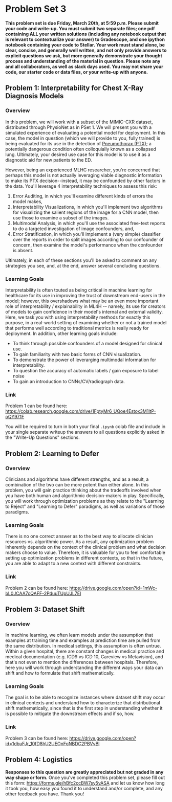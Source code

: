 # Problem Set 3

**This problem set is due Friday, March 20th, at 5:59 p.m. Please submit your code and write-up. You must
submit two separate files; one pdf containing ALL your written solutions (including any notebook output that
is relevant to contextualize your answer) to Gradescope, and one ipython notebook containing your code to Stellar. Your work must stand
alone, be clear, concise, and generally well written, and not only provide answers to explicit questions we
ask, but more generally demonstrate your thought process and understanding of the material in question. Please
note any and all collaborators, as well as slack days used. You may not share your code, our starter code or
data files, or your write-up with anyone.**

## Problem 1: Interpretability for Chest X-Ray Diagnosis Models
### Overview

In this problem, we will work with a subset of the MIMIC-CXR dataset, distributed through PhysioNet as in
PSet 1. We will present you with a simulated experience of evaluating a potential model for deployment. In
this case, the model in question (which we will provide to you, fully trained) is being evaluated for its use
in the detection of [Pneumothorax (PTX)](https://en.wikipedia.org/wiki/Pneumothorax); a potentially dangerous
condition often colloquially known as a collapsed lung. Ultimately, your desired use case for this model is to
use it as a diagnostic aid for new patients to the ED.

However, being an experienced MLHC researcher, you're concerned that perhaps this model is not actually
leveraging viable diagnostic information to make its PTX decision--instead, it may be confounded by other
factors in the data. You'll leverage 4 interpretability techniques to assess this risk:
  1. Error Auditing, in which you'll examine different kinds of errors the model makes,
  2. Interpretability Visualizations, in which you'll implement two algorithms for visualizing the salient
     regions of the image for a CNN model, then use those to examine a subset of the images.
  3. Multimodal Analysis, in which you'll use the associated free-text reports to do a targeted investigation
     of image confounders, and,
  4. Error Stratification, in which you'll implement a (very simple) classifier over the reports in order to
     split images according to our confounder of concern, then examine the model's performance when the
     confounder is absent.

Ultimately, in each of these sections you'll be asked to comment on any strategies you see, and, at the end,
answer several concluding questions.

### Learning Goals
Interpretability is often touted as being critical in machine learning for healthcare for its use in improving
the trust of downstream end-users in the model; however, this overshadows what may be an even more important
role of interpretability / explainability in ML4H -- namely, its use for creators of models to gain confidence
in their model's internal and external validity. Here, we task you with using interpretability methods for
exactly this purpose, in a real-world setting of examining whether or not a trained model that performs well
according to traditional metrics is really ready for deployment. In addition, other learning goals include:
  * To think through possible confounders of a model designed for clinical use.
  * To gain familiarity with two basic forms of CNN visualization.
  * To demonstrate the power of leverarging multimodal information for interpretability.
  * To question the accuracy of automatic labels / gain exposure to label noise
  * To gain an introduction to CNNs/CV/radiograph data.

### Link
Problem 1 can be found here: https://colab.research.google.com/drive/1FptyMr6_UQoe4Estox3M1ltP-oQY971F

You will be required to turn in both your final `.ipynb` colab file and include in your single separate writeup
the answers to all questions explicitly asked in the "Write-Up Questions" sections.

## Problem 2: Learning to Defer
### Overview

Clinicians and algorithms have different strengths, and as a result, a combination of the two can be more
potent than either alone. In this problem, you will gain practice thinking about the tradeoffs involved when
you have both human and algorithmic decision-makers in play. Specifically, you will work through optimization
problems as they relate to the "Learning to Reject" and "Learning to Defer" paradigms, as well as variations
of those paradigms. 

### Learning Goals
There is no one correct answer as to the best way to allocate clinician resources vs. algorithmic power. As a
result, any optimization problem inherently depends on the context of the clinical problem and what decision
makers choose to value. Therefore, it is valuable for you to feel comfortable setting up optimization problems
in different contexts, so that in the future, you are able to adapt to a new context with different
constraints. 

### Link
Problem 2 can be found here: https://drive.google.com/open?id=1mWc-bL0JCAA7cQAFF-2PduuTUpUJL7El

## Problem 3: Dataset Shift
### Overview
In machine learning, we often learn models under the assumption that examples at training time and examples at
prediction time are pulled from the same distribution. In medical settings, this assumption is often untrue.
Within a given hospital, there are constant changes in medical practice and medical documentation (e.g. ICD9
vs ICD 10, Careview vs Metavision), and that's not even to mention the differences between hospitals.
Therefore, here you will work through understanding the different ways your data can shift and how to
formulate that shift mathematically. 

### Learning Goals
The goal is to be able to recognize instances where dataset shift may occur in clinical contexts and
understand how to characterize that distributional shift mathematically, since that is the first step in
understanding whether it is possible to mitigate the downstream effects and if so, how. 

### Link
Problem 3 can be found here: https://drive.google.com/open?id=1dbuFJr_10fD8hU2UEOnFoNBDC2PBVvBl

## Problem 4: Logistics
**Responses to this question are greatly appreciated but not graded in any way shape or form.**
Once you've completed this problem set, please fill out this form: https://forms.gle/hBfc2ccBW7sy5vASA and let
us know how long it took you, how easy you found it to understand and/or complete, and any other feedback you
have. Thank you!
